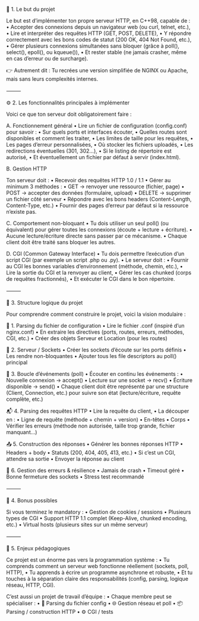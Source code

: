🧠 1. Le but du projet

Le but est d’implémenter ton propre serveur HTTP, en C++98, capable de :
	•	Accepter des connexions depuis un navigateur web (ou curl, telnet, etc.),
	•	Lire et interpréter des requêtes HTTP (GET, POST, DELETE),
	•	Y répondre correctement avec les bons codes de statut (200 OK, 404 Not Found, etc.),
	•	Gérer plusieurs connexions simultanées sans bloquer (grâce à poll(), select(), epoll(), ou kqueue()),
	•	Et rester stable (ne jamais crasher, même en cas d’erreur ou de surcharge).

👉 Autrement dit :
Tu recrées une version simplifiée de NGINX ou Apache, mais sans leurs complexités internes.

⸻

⚙️ 2. Les fonctionnalités principales à implémenter

Voici ce que ton serveur doit obligatoirement faire :

A. Fonctionnement général
	•	Lire un fichier de configuration (config.conf) pour savoir :
	•	Sur quels ports et interfaces écouter,
	•	Quelles routes sont disponibles et comment les traiter,
	•	Les limites de taille pour les requêtes,
	•	Les pages d’erreur personnalisées,
	•	Où stocker les fichiers uploadés,
	•	Les redirections éventuelles (301, 302…),
	•	Si le listing de répertoire est autorisé,
	•	Et éventuellement un fichier par défaut à servir (index.html).

B. Gestion HTTP

Ton serveur doit :
	•	Recevoir des requêtes HTTP 1.0 / 1.1
	•	Gérer au minimum 3 méthodes :
	•	GET → renvoyer une ressource (fichier, page)
	•	POST → accepter des données (formulaire, upload)
	•	DELETE → supprimer un fichier côté serveur
	•	Répondre avec les bons headers (Content-Length, Content-Type, etc.)
	•	Fournir des pages d’erreur par défaut si la ressource n’existe pas.

C. Comportement non-bloquant
	•	Tu dois utiliser un seul poll() (ou équivalent) pour gérer toutes les connexions (écoute + lecture + écriture).
	•	Aucune lecture/écriture directe sans passer par ce mécanisme.
	•	Chaque client doit être traité sans bloquer les autres.

D. CGI (Common Gateway Interface)
	•	Tu dois permettre l’exécution d’un script CGI (par exemple un script .php ou .py).
	•	Le serveur doit :
	•	Fournir au CGI les bonnes variables d’environnement (méthode, chemin, etc.),
	•	Lire la sortie du CGI et la renvoyer au client,
	•	Gérer les cas chunked (corps de requêtes fractionnés),
	•	Et exécuter le CGI dans le bon répertoire.

⸻

🧩 3. Structure logique du projet

Pour comprendre comment construire le projet, voici la vision modulaire :

🧱 1. Parsing du fichier de configuration
	•	Lire le fichier .conf (inspiré d’un nginx.conf)
	•	En extraire les directives (ports, routes, erreurs, méthodes, CGI, etc.)
	•	Créer des objets Serveur et Location (pour les routes)

🔌 2. Serveur / Sockets
	•	Créer les sockets d’écoute sur les ports définis
	•	Les rendre non-bloquantes
	•	Ajouter tous les file descriptors au poll() principal

🔄 3. Boucle d’événements (poll)
	•	Écouter en continu les événements :
	•	Nouvelle connexion → accept()
	•	Lecture sur une socket → recv()
	•	Écriture disponible → send()
	•	Chaque client doit être représenté par une structure (Client, Connection, etc.) pour suivre son état (lecture/écriture, requête complète, etc.)

📬 4. Parsing des requêtes HTTP
	•	Lire la requête du client,
	•	La découper en :
	•	Ligne de requête (méthode + chemin + version)
	•	En-têtes
	•	Corps
	•	Vérifier les erreurs (méthode non autorisée, taille trop grande, fichier manquant…)

📤 5. Construction des réponses
	•	Générer les bonnes réponses HTTP
	•	Headers + body
	•	Statuts (200, 404, 405, 413, etc.)
	•	Si c’est un CGI, attendre sa sortie
	•	Envoyer la réponse au client

🧠 6. Gestion des erreurs & résilience
	•	Jamais de crash
	•	Timeout géré
	•	Bonne fermeture des sockets
	•	Stress test recommandé

⸻

🎁 4. Bonus possibles

Si vous terminez le mandatory :
	•	Gestion de cookies / sessions
	•	Plusieurs types de CGI
	•	Support HTTP 1.1 complet (Keep-Alive, chunked encoding, etc.)
	•	Virtual hosts (plusieurs sites sur un même serveur)

⸻

🚀 5. Enjeux pédagogiques

Ce projet est un énorme pas vers la programmation système :
	•	Tu comprends comment un serveur web fonctionne réellement (sockets, poll, HTTP),
	•	Tu apprends à écrire un programme asynchrone et robuste,
	•	Et tu touches à la séparation claire des responsabilités (config, parsing, logique réseau, HTTP, CGI).

C’est aussi un projet de travail d’équipe :
	•	Chaque membre peut se spécialiser :
	•	🧾 Parsing du fichier config
	•	🌐 Gestion réseau et poll
	•	📦 Parsing / construction HTTP
	•	⚙️ CGI / tests

